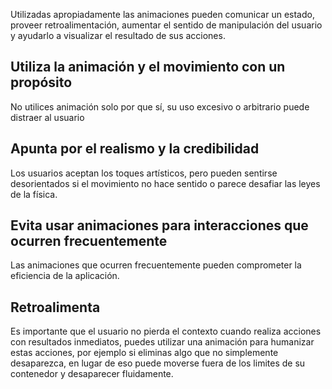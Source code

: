 Utilizadas apropiadamente las animaciones pueden comunicar un estado, proveer retroalimentación, aumentar el sentido de manipulación del usuario y ayudarlo a visualizar el resultado de sus acciones.

## Utiliza la animación y el movimiento con un propósito

No utilices animación solo por que sí, su uso excesivo o arbitrario puede distraer al usuario

## Apunta por el realismo y la credibilidad

Los usuarios aceptan los toques artísticos, pero pueden sentirse desorientados si el movimiento no hace sentido o parece desafiar las leyes de la física.

## Evita usar animaciones para interacciones que ocurren frecuentemente

Las animaciones que ocurren frecuentemente pueden comprometer la eficiencia de la aplicación.

## Retroalimenta

Es importante que el usuario no pierda el contexto cuando realiza acciones con resultados inmediatos, puedes utilizar una animación para humanizar estas acciones, por ejemplo si eliminas algo que no simplemente desaparezca, en lugar de eso puede moverse fuera de los limites de su contenedor y desaparecer fluidamente.